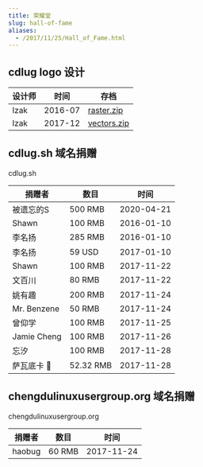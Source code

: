 ```yaml
---
title: 荣耀堂
slug: hall-of-fame
aliases:
  - /2017/11/25/Hall_of_Fame.html
---
```


## cdlug logo 设计

| 设计师 | 时间    | 存档                               |
| ------ | ------- | ---------------------------------- |
| Izak   | 2016-07 | [raster.zip](/images/raster.zip)   |
| Izak   | 2017-12 | [vectors.zip](/images/vectors.zip) |

## cdlug.sh 域名捐赠

cdlug.sh

| 捐赠者      | 数目      | 时间       |
| ----------- | --------- | ---------- |
| 被遗忘的S   | 500 RMB   | 2020-04-21 |
| Shawn       | 100 RMB   | 2016-01-10 |
| 李名扬      | 285 RMB   | 2016-01-10 |
| 李名扬      | 59 USD    | 2017-01-10 |
| Shawn       | 100 RMB   | 2017-11-22 |
| 文百川      | 80 RMB    | 2017-11-22 |
| 姚有趣      | 200 RMB   | 2017-11-24 |
| Mr. Benzene | 50 RMB    | 2017-11-24 |
| 曾仰学      | 100 RMB   | 2017-11-25 |
| Jamie Cheng | 100 RMB   | 2017-11-26 |
| 忘汐        | 100 RMB   | 2017-11-28 |
| 萨瓦底卡 👻 | 52.32 RMB | 2017-11-28 |

## chengdulinuxusergroup.org 域名捐赠

chengdulinuxusergroup.org

| 捐赠者 | 数目   | 时间       |
| ------ | ------ | ---------- |
| haobug | 60 RMB | 2017-11-24 |
